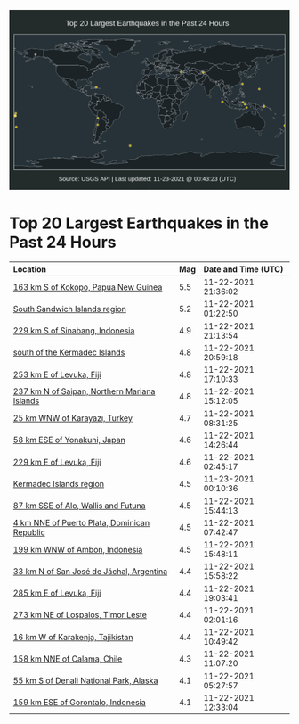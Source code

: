 ![Map](./map.png)

# Top 20 Largest Earthquakes in the Past 24 Hours

| Location | Mag | Date and Time (UTC) |
|:---|:---|:---|
| [163 km S of Kokopo, Papua New Guinea](https://earthquake.usgs.gov/earthquakes/eventpage/us7000fwap) | 5.5 | 11-22-2021 21:36:02 |
| [South Sandwich Islands region](https://earthquake.usgs.gov/earthquakes/eventpage/us7000fw26) | 5.2 | 11-22-2021 01:22:50 |
| [229 km S of Sinabang, Indonesia](https://earthquake.usgs.gov/earthquakes/eventpage/us7000fwac) | 4.9 | 11-22-2021 21:13:54 |
| [south of the Kermadec Islands](https://earthquake.usgs.gov/earthquakes/eventpage/us7000fwa7) | 4.8 | 11-22-2021 20:59:18 |
| [253 km E of Levuka, Fiji](https://earthquake.usgs.gov/earthquakes/eventpage/us7000fw8x) | 4.8 | 11-22-2021 17:10:33 |
| [237 km N of Saipan, Northern Mariana Islands](https://earthquake.usgs.gov/earthquakes/eventpage/us7000fw7h) | 4.8 | 11-22-2021 15:12:05 |
| [25 km WNW of Karayazı, Turkey](https://earthquake.usgs.gov/earthquakes/eventpage/us7000fw5n) | 4.7 | 11-22-2021 08:31:25 |
| [58 km ESE of Yonakuni, Japan](https://earthquake.usgs.gov/earthquakes/eventpage/us7000fw76) | 4.6 | 11-22-2021 14:26:44 |
| [229 km E of Levuka, Fiji](https://earthquake.usgs.gov/earthquakes/eventpage/us7000fw34) | 4.6 | 11-22-2021 02:45:17 |
| [Kermadec Islands region](https://earthquake.usgs.gov/earthquakes/eventpage/us7000fwbg) | 4.5 | 11-23-2021 00:10:36 |
| [87 km SSE of Alo, Wallis and Futuna](https://earthquake.usgs.gov/earthquakes/eventpage/us7000fw7k) | 4.5 | 11-22-2021 15:44:13 |
| [4 km NNE of Puerto Plata, Dominican Republic](https://earthquake.usgs.gov/earthquakes/eventpage/us7000fw4z) | 4.5 | 11-22-2021 07:42:47 |
| [199 km WNW of Ambon, Indonesia](https://earthquake.usgs.gov/earthquakes/eventpage/us7000fw7l) | 4.5 | 11-22-2021 15:48:11 |
| [33 km N of San José de Jáchal, Argentina](https://earthquake.usgs.gov/earthquakes/eventpage/us7000fw7m) | 4.4 | 11-22-2021 15:58:22 |
| [285 km E of Levuka, Fiji](https://earthquake.usgs.gov/earthquakes/eventpage/us7000fw9e) | 4.4 | 11-22-2021 19:03:41 |
| [273 km NE of Lospalos, Timor Leste](https://earthquake.usgs.gov/earthquakes/eventpage/us7000fw2n) | 4.4 | 11-22-2021 02:01:16 |
| [16 km W of Karakenja, Tajikistan](https://earthquake.usgs.gov/earthquakes/eventpage/us7000fw68) | 4.4 | 11-22-2021 10:49:42 |
| [158 km NNE of Calama, Chile](https://earthquake.usgs.gov/earthquakes/eventpage/us7000fw6a) | 4.3 | 11-22-2021 11:07:20 |
| [55 km S of Denali National Park, Alaska](https://earthquake.usgs.gov/earthquakes/eventpage/ak021ez8c7rt) | 4.1 | 11-22-2021 05:27:57 |
| [159 km ESE of Gorontalo, Indonesia](https://earthquake.usgs.gov/earthquakes/eventpage/us7000fw6n) | 4.1 | 11-22-2021 12:33:04 |

